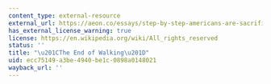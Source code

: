 ```yaml
---
content_type: external-resource
external_url: https://aeon.co/essays/step-by-step-americans-are-sacrificing-the-right-to-walk
has_external_license_warning: true
license: https://en.wikipedia.org/wiki/All_rights_reserved
status: ''
title: "\u201CThe End of Walking\u201D"
uid: ecc75149-a3be-4940-be1c-0898a0148021
wayback_url: ''
---
```

